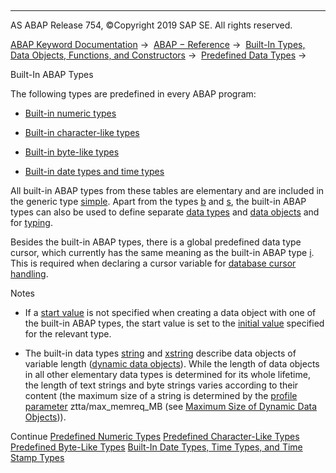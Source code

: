   

* * *

AS ABAP Release 754, ©Copyright 2019 SAP SE. All rights reserved.

[ABAP Keyword Documentation](javascript:call_link\('abenabap.htm'\)) →  [ABAP − Reference](javascript:call_link\('abenabap_reference.htm'\)) →  [Built-In Types, Data Objects, Functions, and Constructors](javascript:call_link\('abenbuilt_in.htm'\)) →  [Predefined Data Types](javascript:call_link\('abenbuilt_in_types.htm'\)) → 

Built-In ABAP Types

The following types are predefined in every ABAP program:

-   [Built-in numeric types](javascript:call_link\('abenbuiltin_types_numeric.htm'\))

-   [Built-in character-like types](javascript:call_link\('abenbuiltin_types_character.htm'\))

-   [Built-in byte-like types](javascript:call_link\('abenbuiltin_types_byte.htm'\))

-   [Built-in date types and time types](javascript:call_link\('abenbuiltin_types_date_time.htm'\))

All built-in ABAP types from these tables are elementary and are included in the generic type [simple](javascript:call_link\('abenbuilt_in_types_generic.htm'\)). Apart from the types [b](javascript:call_link\('abenbuiltin_types_numeric.htm'\)) and [s](javascript:call_link\('abenbuiltin_types_numeric.htm'\)), the built-in ABAP types can also be used to define separate [data types](javascript:call_link\('abendata_type_glosry.htm'\) "Glossary Entry") and [data objects](javascript:call_link\('abendata_object_glosry.htm'\) "Glossary Entry") and for [typing](javascript:call_link\('abentyping_glosry.htm'\) "Glossary Entry").

Besides the built-in ABAP types, there is a global predefined data type cursor, which currently has the same meaning as the built-in ABAP type [i](javascript:call_link\('abenbuiltin_types_numeric.htm'\)). This is required when declaring a cursor variable for [database cursor](javascript:call_link\('abendatabase_cursor_glosry.htm'\) "Glossary Entry") [handling](javascript:call_link\('abapopen_cursor.htm'\)).

Notes

-   If a [start value](javascript:call_link\('abenstart_value_glosry.htm'\) "Glossary Entry") is not specified when creating a data object with one of the built-in ABAP types, the start value is set to the [initial value](javascript:call_link\('abeninitial_value_glosry.htm'\) "Glossary Entry") specified for the relevant type.

-   The built-in data types [string](javascript:call_link\('abenbuiltin_types_character.htm'\)) and [xstring](javascript:call_link\('abenbuiltin_types_byte.htm'\)) describe data objects of variable length ([dynamic data objects](javascript:call_link\('abendynamic_data_object_glosry.htm'\) "Glossary Entry")). While the length of data objects in all other elementary data types is determined for its whole lifetime, the length of text strings and byte strings varies according to their content (the maximum size of a string is determined by the [profile parameter](javascript:call_link\('abenprofile_parameter_glosry.htm'\) "Glossary Entry") ztta/max\_memreq\_MB (see [Maximum Size of Dynamic Data Objects](javascript:call_link\('abenmemory_consumption_2.htm'\)))).
    

Continue
[Predefined Numeric Types](javascript:call_link\('abenbuiltin_types_numeric.htm'\))
[Predefined Character-Like Types](javascript:call_link\('abenbuiltin_types_character.htm'\))
[Predefined Byte-Like Types](javascript:call_link\('abenbuiltin_types_byte.htm'\))
[Built-In Date Types, Time Types, and Time Stamp Types](javascript:call_link\('abenbuiltin_types_date_time.htm'\))
